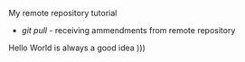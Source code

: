 My remote repository tutorial

* *git pull* - receiving ammendments from remote repository

Hello World is always a good idea )))